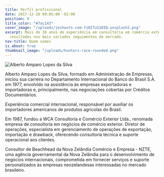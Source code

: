 ```yaml
---
title: Perfil profissional
date: 2017-12-20 09:05:00 -02:00
position: 0
title_color: "#7ac143"
cover_image: "/uploads/jeshoots-com-fzOITuS1DIQ-unsplash2.png"
excerpt: Mais de 30 anos de experiência em consultoria em comércio exterior, entregando
  resultados nos mais variados seguimentos de mercado.
nav-title: Quem somos
is_about: true
thumbnail_image: "/uploads/hunters-race-rounded.png"
---
```


<div class="page-content wrapper" data-grid="spacing center">
  <div data-cell="1of2 fill" data-grid="center">
    <div class="circ">
<img src="/uploads/Alberto.jpg" alt="Alberto Amparo Lopes da Silva">
    </div>
  </div>
  <div data-cell="1of2">
<p>
Alberto Amparo Lopes da Silva, formado em Administração de Empresas, iniciou sua carreira no Departamento Internacional do Banco do Brasil S.A. em 1977, envolvido na assistência às empresas exportadoras e importadoras e, principalmente, nas negociações cobertas por Créditos Documentários.
</p>
  </div>
</div>

Experiência comercial internacional, responsável por auxiliar os importadores americanos de produtos agrícolas do Brasil.

Em 1987, fundou a WCA Consultoria e Comércio Exterior Ltda., renomada empresa de consultoria em negócios de comércio exterior. Diretor de operações, especialista em gerenciamento de operações de exportação, importação e drawback, oferecendo consultoria técnica e suporte operacional aos clientes.

Consultor de Beachhead da Nova Zelândia Comércio e Empresa - NZTE, uma agência governamental da Nova Zelândia para o desenvolvimento de negócios internacionais, comprometida em fornecer serviços e suporte personalizados às empresas neozelandesas interessadas no mercado brasileiro.
